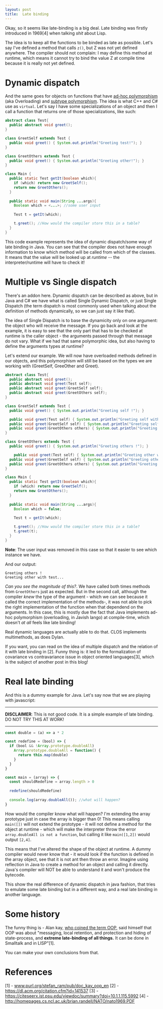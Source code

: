 ```yaml
---
layout: post
title:  Late binding
---
```


Okay, so it seems like late-binding is a big deal. Late binding was firstly introduced in 1969[4] when talking *shit* about Lisp.

The idea is to keep all the functions to be binded as late as possible. Let's say I've defined a method that calls ```z()```, but Z was not yet defined anywhere. The compiler should not complain: I may define this method at runtime, which means it cannot try to bind the value Z at compile time because it is really not yet defined. 

# Dynamic dispatch

And the same goes for objects on functions that have [ad-hoc polymorphism](polymorphism.MD) (aka Overloading) and [subtype polymorphism](polymorphism.MD#subtype). The idea is what C++ and C# use as ```virtual```. Let's say I have some specializations of an object and then I call a function that returns one of those specializations, like such:

```Java
abstract class Test{
  public abstract void greet();
}

class GreetSelf extends Test {
  public void greet() { System.out.println("Greeting test!"); }
}

class GreetOthers extends Test {
  public void greet() { System.out.println("Greeting other!"); }
}

class Main { 
  public static Test getIt(boolean which){
    if (which) return new GreetSelf();
    return new GreetOthers();
  }
  
  public static void main(String ...args){
    Boolean which = <...>; //some user input
    
    Test t = getIt(which);

    t.greet(); //How would the compiler store this in a table?
  }
}
```

This code example represents the idea of dynamic dispatch/some way of late binding in Java. You can see that the compiler does not have enough information to know which method will be called from which of the classes. It means that the value will be looked up at *runtime* -- the interpreter/runtime will have to check it!

# Multiple vs Single dispatch

There's an addon here. Dynamic dispatch can be described as above, but in Java and C# we have what is called Single Dynamic Dispatch, or just Single Dispatch (the term dispatch is most commonly used when talking about the definition of methods dynamically, so we can just say it like that). 

The idea of Single Dispatch is to base the dynamicity only on one argument: the object who will receive the message. If you go back and look at the example, it is easy to see that the only part that has to be checked at runtime is the caller object - the arguments passed through that message do not vary. What if we had that same polymorphic idea, but also having to define the arguments types at runtime? 

Let's extend our example. We will now have overloaded methods defined in our objects, and this polymorphism will still be based on the types we are working with (GreetSelf, GreeOther and Greet).

```java
abstract class Test{
  public abstract void greet();
  public abstract void greet(Test self);
  public abstract void greet(GreetSelf self);
  public abstract void greet(GreetOthers self);
}

class GreetSelf extends Test {
  public void greet() { System.out.println("Greeting self !"); }

  public void greet(Test self) { System.out.println("Greeting self with test..."); }
  public void greet(GreetSelf self) { System.out.println("Greeting self with self "); }
  public void greet(GreetOthers others) { System.out.println("Greeting self with others"); }
}

class GreetOthers extends Test {
  public void greet() { System.out.println("Greeting others !"); }

    public void greet(Test self) { System.out.println("Greeting other with test..."); }
  public void greet(GreetSelf self) { System.out.println("Greeting other with self "); }
  public void greet(GreetOthers others) { System.out.println("Greeting other with others"); }
}

class Main { 
  public static Test getIt(boolean which){
    if (which) return new GreetSelf();
    return new GreetOthers();
  }
  
  public static void main(String ...args){
    Boolean which = false; 
    
    Test t = getIt(which);

    t.greet(); //How would the compiler store this in a table?
    t.greet(t); 
  }
}
```

**Note**: The user input was removed in this case so that it easier to see which instance we have.

And our output:

```
Greeting others !
Greeting other with test... 
```

*Can you see the magnitude of this?*. We have called both times methods from ```GreetOthers``` just as expected. But in the second call, although the compiler *knew* the type of the argument - which we can see because it called the correct implementation of the methods-, it was not able to pick the right implementation of the function when that dependend on the arguments. In this case, this is mostly due the fact that Java implements ad-hoc polymorphism (overloading, in Javish lango) at compile-time, which doesn't *at all* feels like late binding!

Real dynamic languages are actually able to do that. CLOS implements multimethods, as does Dylan. 

If you want, you can read on the idea of multiple dispatch and the relation of it with late binding in [2]. Funny thing is: it led to the formalization of covariance vs contravariance issue in object oriented languages[3], which is the subject of another post in this blog!

# Real late binding

And this is a dummy example for Java. Let's say now that we are playing with javascript:

---

**DISCLAIMER**: This is not good code. It is a simple example of late binding. DO NOT TRY THIS AT WORK!

***

```javascript
const double = (a) => a * 2

const redefine = (bool) => {
  if (bool && !Array.prototype.doubleAll)
    Array.prototype.doubleAll = function() {
      return this.map(double)
    }
  }
}

const main = (array) => { 
  const shouldRedefine = array.length > 0
  
  redefine(shouldRedefine)
  
  console.log(array.doubleAll()); //what will happen?
}
```

How would the compiler know what will happen? I'm extending the array prototype just in case the array is bigger than 0! This means calling ```main([])``` will not extend the prototype - it will not define a method for the object at runtime - which will make the interpreter throw the error ```array.doubleAll is not a function```, but calling it like ```main([1,2])``` would output ```[2,4]```. 

This means that I've altered the shape of the object at runtime. A dummy compiler would never know that - it would look if the function is defined in the array object, see that it is not ant then throw an error. Imagine using reflection in Java to create a method for an object and calling it directly. Java's compiler will NOT be able to understand it and won't produce the bytecode. 

This show the real difference of dynamic dispatch in java fashion, that tries to emulate some late binding but in a different way, and a real late binding in another language.

# Some history

The funny thing is - Alan kay, [who coined the term OOP](http://wiki.c2.com/?HeInventedTheTerm), said himself that OOP was about "messaging, local retention, and protection and hiding of state-process, and **extreme late-binding of all things.** It can be done in Smalltalk and in LISP"[1]. 

You can make your own conclusions from that.

# References

[1] - www.purl.org/stefan_ram/pub/doc_kay_oop_en
[2] - https://dl.acm.org/citation.cfm?id=141537
[3] - https://citeseerx.ist.psu.edu/viewdoc/summary?doi=10.1.1.115.5992
[4] - http://homepages.cs.ncl.ac.uk/brian.randell/NATO/nato1969.PDF
